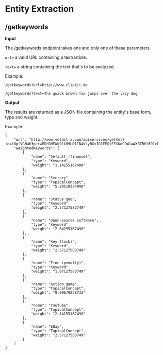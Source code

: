 Entity Extraction
=======

/getkeywords
-----


**Input**

The /getkeywords endpoint takes one and only one of these parameters.

`url=`  a valid URL containing a text/article.

`text=` a string containing the text that's to be analyzed.


Example:

`/getkeywords?url=http://www.clipkit.de`

`/getkeywords?text=The quick brown fox jumps over the lazy dog`



**Output**

The results are returned as a JSON file containing the entity's base form, type and weight.

Example:

```
{
    "url": "http://www.vetail-x.com/apiservices/getXml?id=fUplVGNab3pecwMDHGMEWk91XH9LDlINAVtyBGxID1FEQkEFXkoCQW1wAXBTRHl6D1cDTn5MWAgDbkxtAlRZYFoOdXpaUQN7QltXbQM",
    "weightedKeywords": [
        {
            "name": "Default (finance)",
            "type": "Keyword",
            "weight": "1.14255167498"
        },
        {
            "name": "Secrecy",
            "type": "TopicalConcept",
            "weight": "5.28510334996"
        },
        {
            "name": "Status quo",
            "type": "Keyword",
            "weight": "2.57127583749"
        },
        {
            "name": "Open-source software",
            "type": "Keyword",
            "weight": "2.64255167498"
        },
        {
            "name": "Key (lock)",
            "type": "Keyword",
            "weight": "2.57127583749"
        },
        {
            "name": "Fine (penalty)",
            "type": "Keyword",
            "weight": "1.07127583749"
        },
        {
            "name": "Action game",
            "type": "TopicalConcept",
            "weight": "8.99679258732"
        },
        {
            "name": "YouTube",
            "type": "TopicalConcept",
            "weight": "2.14255167498"
        },
        {
            "name": "EBay",
            "type": "TopicalConcept",
            "weight": "2.57127583749"
        }
    ]
}
```
